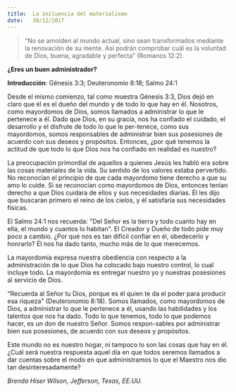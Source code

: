 ```yaml
---
title:  La iníluencia del materialismo
date:   30/12/2017
---
```


> <p></p>
> “No se amolden al mundo actual, sino sean transformados mediante la renovación de su mente. Así podrán comprobar cuál es la voluntad de Dios, buena, agradable y perfecta” (Romanos 12:2). 

**¿Eres un buen administrador?** 

**Introducción**: Génesis 3:3; Deuteronomio 8:18; Salmo 24:1 

Desde el mismo comienzo, tal como muestra Génesis 3:3, Dios dejó en claro que él es el dueño del mundo y de todo lo que hay en él. Nosotros, como mayordomos de Dios, somos llamados a administrar lo que le pertenece a él. Dado que Dios, en su gracia, nos ha confiado el cuidado, el desarrollo y el disfrute de todo lo que le per-tenece, como sus mayordomos, somos responsables de administrar bien sus posesiones de acuerdo con sus deseos y propósitos. Entonces, ¿por qué tenemos la actitud de que todo lo que Dios nos ha confiado en realidad es nuestro? 

La preocupación primordial de aquellos a quienes Jesús les habló era sobre las cosas materiales de la vida. Su sentido de los valores estaba pervertido. No reconocían el principio de que cada mayordomo tiene derecho a que su amo lo cuide. Si se reconocían como mayordomos de Dios, entonces tenían derecho a que Dios cuidara de ellos y sus necesidades diarias. Él les dijo que buscaran primero el reino de los cielos, y él satisfaría sus necesidades físicas. 

El Salmo 24:1 nos recuerda: "Del Señor es la tierra y todo cuanto hay en ella, el mundo y cuantos lo habitan". El Creador y Dueño de todo pide muy poco a cambio. ¿Por qué nos es tan difícil confiar en él, obedecerlo y honrarlo? Él nos ha dado tanto, mucho más de lo que merecemos. 

La mayordomía expresa nuestra obediencia con respecto a la administración de lo que Dios ha colocado bajo nuestro control, lo cual incluye todo. La mayordomía es entregar nuestro yo y nuestras posesiones al servicio de Dios. 

“Recuerda al Señor tu Dios, porque es él quien te da el poder para producir esa riqueza" (Deuteronomio 8:18). Somos llamados, como mayordomos de Dios, a administrar lo que le pertenece a él, usando las habilidades y los talentos que nos ha dado. Todo lo que tenemos, todo lo que podemos hacer, es un don de nuestro Señor. Somos respon-sables por administrar bien sus posesiones, de acuerdo con sus deseos y propósitos. 

Este mundo no es nuestro hogar, ni tampoco lo son las cosas que hay en él. ¿Cuál será nuestra respuesta aquel día en que todos seremos llamados a dar cuentas sobre el modo en que administramos lo que el Maestro nos dio tan desinteresadamente? 

_Brenda Hiser Wilson, Jefferson, Texas, EE.UU._
